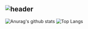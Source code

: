 ![header](https://capsule-render.vercel.app/api?type=cylinder&color=auto&height=300&section=header&text=hiwonwon&fontSize=90)
-----

![Anurag's github stats](https://github-readme-stats.vercel.app/api?username=hiwonwon) ![Top Langs](https://github-readme-stats.vercel.app/api/top-langs/?username=hiwonwon&layout=compact)


